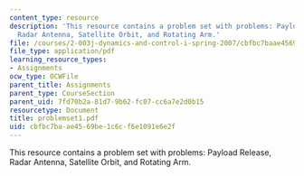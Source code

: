 ```yaml
---
content_type: resource
description: 'This resource contains a problem set with problems: Payload Release,
  Radar Antenna, Satellite Orbit, and Rotating Arm.'
file: /courses/2-003j-dynamics-and-control-i-spring-2007/cbfbc7baae4569be1c6cf6e1091e6e2f_problemset1.pdf
file_type: application/pdf
learning_resource_types:
- Assignments
ocw_type: OCWFile
parent_title: Assignments
parent_type: CourseSection
parent_uid: 7fd70b2a-81d7-9b62-fc07-cc6a7e2d0b15
resourcetype: Document
title: problemset1.pdf
uid: cbfbc7ba-ae45-69be-1c6c-f6e1091e6e2f
---
```

This resource contains a problem set with problems: Payload Release, Radar Antenna, Satellite Orbit, and Rotating Arm.